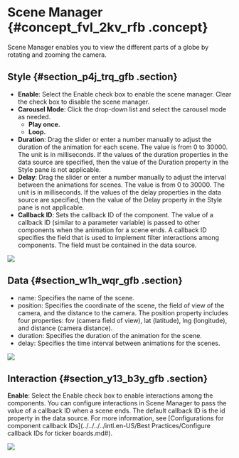 # Scene Manager {#concept_fvl_2kv_rfb .concept}

Scene Manager enables you to view the different parts of a globe by rotating and zooming the camera.

## Style {#section_p4j_trq_gfb .section}

-   **Enable**: Select the Enable check box to enable the scene manager. Clear the check box to disable the scene manager.
-   **Carousel Mode**: Click the drop-down list and select the carousel mode as needed.
    -   **Play once.**
    -   **Loop.**
-   **Duration**: Drag the slider or enter a number manually to adjust the duration of the animation for each scene. The value is from 0 to 30000. The unit is in milliseconds. If the values of the duration properties in the data source are specified, then the value of the Duration property in the Style pane is not applicable.
-   **Delay**: Drag the slider or enter a number manually to adjust the interval between the animations for scenes. The value is from 0 to 30000. The unit is in milliseconds. If the values of the delay properties in the data source are specified, then the value of the Delay property in the Style pane is not applicable.
-   **Callback ID**: Sets the callback ID of the component. The value of a callback ID \(similar to a parameter variable\) is passed to other components when the animation for a scene ends. A callback ID specifies the field that is used to implement filter interactions among components. The field must be contained in the data source.

![](http://static-aliyun-doc.oss-cn-hangzhou.aliyuncs.com/assets/img/41689/155832240721625_en-US.png)

## Data {#section_w1h_wqr_gfb .section}

-   name: Specifies the name of the scene.
-   position: Specifies the coordinate of the scene, the field of view of the camera, and the distance to the camera. The position property includes four properties: fov \(camera field of view\), lat \(latitude\), lng \(longitude\), and distance \(camera distance\).
-   duration: Specifies the duration of the animation for the scene.
-   delay: Specifies the time interval between animations for the scenes.

![](http://static-aliyun-doc.oss-cn-hangzhou.aliyuncs.com/assets/img/41689/155832240821629_en-US.png)

## Interaction {#section_y13_b3y_gfb .section}

**Enable**: Select the Enable check box to enable interactions among the components. You can configure interactions in Scene Manager to pass the value of a callback ID when a scene ends. The default callback ID is the id property in the data source. For more information, see [Configurations for component callback IDs](../../../../intl.en-US/Best Practices/Configure callback IDs for ticker boards.md#).

![](http://static-aliyun-doc.oss-cn-hangzhou.aliyuncs.com/assets/img/41689/155832240821630_en-US.png)


